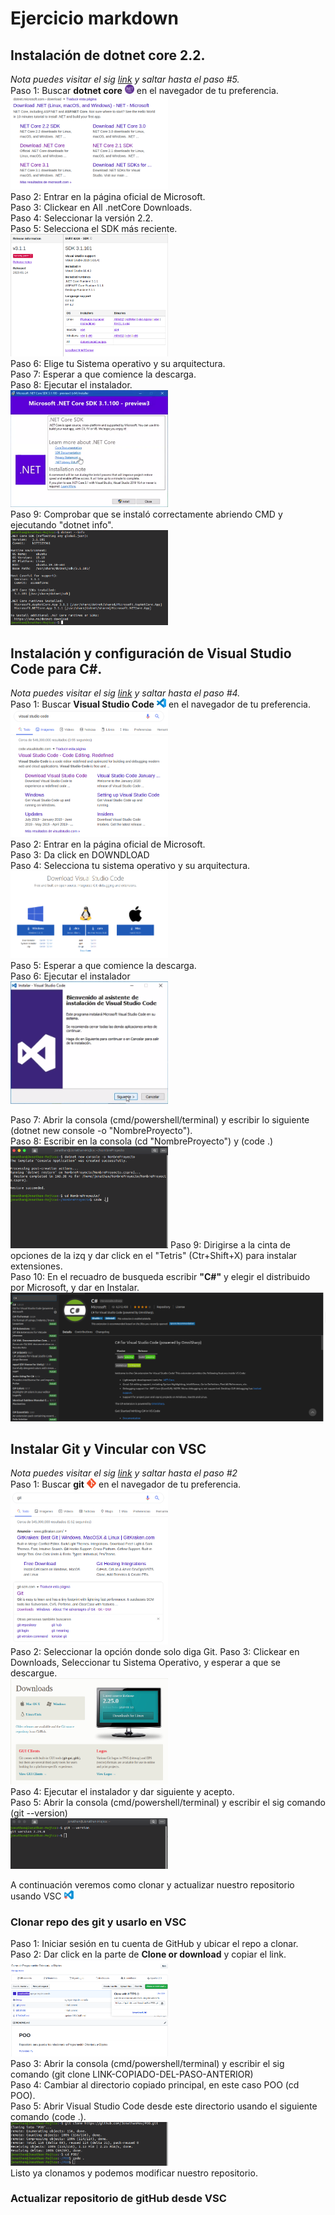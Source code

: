 # Ejercicio markdown
## Instalación de dotnet core 2.2.
*Nota puedes visitar el sig [link](https://dotnet.microsoft.com/download/dotnet-core) y saltar hasta el paso #5.*  
Paso 1: Buscar **dotnet core** <img src=./img/dnt.png width=3% length=3%> en el navegador de tu preferencia.  
<img src=./img/bus-dnt.png width=50% legth=50%>  
Paso 2: Entrar en la página oficial de Microsoft.  
Paso 3: Clickear en All .netCore Downloads.  
Paso 4: Seleccionar la versión 2.2.  
Paso 5: Selecciona el SDK más reciente.  
<img src=./img/vers-dnt.png width=50% length=50%>  
Paso 6: Elige tu Sistema operativo y su arquitectura.  
Paso 7: Esperar a que comience la descarga.  
Paso 8: Ejecutar el instalador.  
<img src=./img/ins-dnt.png width=50% length=50%>  
Paso 9: Comprobar que se instaló correctamente abriendo CMD y ejecutando "dotnet info".  
<img src=./img/terminal-dnt.png width=50% legth=50%>

## Instalación y configuración de Visual Studio Code para C#.
*Nota puedes visitar el sig [link](https://code.visualstudio.com/download) y saltar hasta el paso #4.*  
Paso 1: Buscar **Visual Studio Code** <img src=./img/vsc.png width=3% legth=3%> en el navegador de tu preferencia.  
<img src=./img/bus-vsc.png width=50% length=50%>  
Paso 2: Entrar en la página oficial de Microsoft.  
Paso 3: Da click en DOWNDLOAD  
Paso 4: Selecciona tu sistema operativo y su arquitectura.  
<img src=./img/vers-vsc.png width=50% length=50%>  
Paso 5: Esperar a que comience la descarga.  
Paso 6: Ejecutar el instalador  
<img src=./img/ins-vsc.png width=50% length=50%>

Paso 7: Abrir la consola (cmd/powershell/terminal) y escribir lo siguiente (dotnet new console -o "NombreProyecto").    
Paso 8: Escribir en la consola (cd "NombreProyecto") y (code .)  
<img src=./img/terminal-vsc.png width=50% length=50%>
Paso 9: Dirigirse a la cinta de opciones de la izq y dar click en el "Tetris" (Ctr+Shift+X) para instalar extensiones.  
Paso 10: En el recuadro de busqueda escribir **"C#"** y elegir el distribuido por Microsoft, y dar en Instalar.  
<img src=./img/ext-c.png>

## Instalar Git y Vincular con VSC
*Nota puedes visitar el sig [link](https://git-scm.com/downloads) y saltar hasta el paso #2*  
Paso 1: Buscar **git** <img src=./img/git.png width=3% legth=3%> en el navegador de tu preferencia.  
<img src=./img/bus-git.png width=50% length=50%>  
Paso 2: Seleccionar la opción donde solo diga Git. 
Paso 3: Clickear en Downloads, Seleccionar tu Sistema Operativo, y esperar a que se descargue.  
<img src=./img/vers-git.png width=50% length=50%>  
Paso 4: Ejecutar el instalador y dar siguiente y acepto.  
Paso 5: Abrir la consola (cmd/powershell/terminal) y escribir el sig comando (git --version)  
<img src=./img/terminal-git.png width=50% length=50%>

A continuación veremos como clonar y actualizar nuestro repositorio usando VSC <img src=./img/g+vsc.png width=3% length=3%>
### Clonar repo des git y usarlo en VSC  
Paso 1: Iniciar sesión en tu cuenta de GitHub y ubicar el repo a clonar.  
Paso 2: Dar click en la parte de **Clone or download** y copiar el link.  
<img src=./img/desk-git.png width=50% length=50%>  
Paso 3: Abrir la consola (cmd/powershell/terminal) y escribir el sig comando (git clone LINK-COPIADO-DEL-PASO-ANTERIOR)  
Paso 4: Cambiar al directorio copiado principal, en este caso POO (cd POO).  
Paso 5: Abrir Visual Studio Code desde este directorio usando el siguiente comando (code .).  
<img src=./img/terminal-git2.png width=50% length=50%>  
Listo ya clonamos y podemos modificar nuestro repositorio.

### Actualizar repositorio de gitHub desde VSC